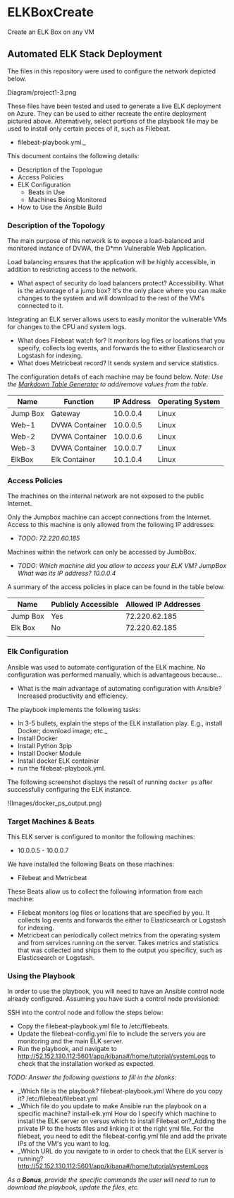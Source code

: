 # ELKBoxCreate
Create an ELK Box on any VM
## Automated ELK Stack Deployment

The files in this repository were used to configure the network depicted below.

Diagram/project1-3.png

These files have been tested and used to generate a live ELK deployment on Azure. They can be used to either recreate the entire deployment pictured above. Alternatively, select portions of the playbook file may be used to install only certain pieces of it, such as Filebeat.

  - filebeat-playbook.yml._

This document contains the following details:
- Description of the Topologue
- Access Policies
- ELK Configuration
  - Beats in Use
  - Machines Being Monitored
- How to Use the Ansible Build


### Description of the Topology

The main purpose of this network is to expose a load-balanced and monitored instance of DVWA, the D*mn Vulnerable Web Application.

Load balancing ensures that the application will be highly accessible, in addition to restricting access to the network.
- What aspect of security do load balancers protect? Accessibility.  What is the advantage of a jump box? It's the only place where you can make changes to the system and will download to the rest of the VM's connected to it.  

Integrating an ELK server allows users to easily monitor the vulnerable VMs for changes to the CPU and system logs.
- What does Filebeat watch for? It monitors log files or locations that you specify, collects log events, and forwards the to either Elasticsearch or Logstash for indexing.
- What does Metricbeat record? It sends system and service statistics.

The configuration details of each machine may be found below.
_Note: Use the [Markdown Table Generator](http://www.tablesgenerator.com/markdown_tables) to add/remove values from the table_.

| Name     | Function     | IP Address | Operating System |
|----------|--------------|------------|------------------|
| Jump Box | Gateway      | 10.0.0.4   | Linux            |
| Web-1    |DVWA Container| 10.0.0.5   | Linux            |
| Web-2    |DVWA Container| 10.0.0.6   | Linux            |
| Web-3    |DVWA Container| 10.0.0.7   | Linux            |
| ElkBox   |Elk Container | 10.1.0.4   | Linux            |



### Access Policies

The machines on the internal network are not exposed to the public Internet. 

Only the Jumpbox machine can accept connections from the Internet. Access to this machine is only allowed from the following IP addresses:
- _TODO: 72.220.60.185_

Machines within the network can only be accessed by JumbBox.
- _TODO: Which machine did you allow to access your ELK VM? JumpBox What was its IP address? 10.0.0.4_

A summary of the access policies in place can be found in the table below.

| Name     | Publicly Accessible | Allowed IP Addresses |
|----------|---------------------|----------------------|
| Jump Box | Yes                 | 72.220.62.185        |
| Elk Box  | No                  | 72.220.62.185        |
|          |                     |                      |

### Elk Configuration

Ansible was used to automate configuration of the ELK machine. No configuration was performed manually, which is advantageous because...
- What is the main advantage of automating configuration with Ansible? Increased productivity and efficiency.

The playbook implements the following tasks:
- In 3-5 bullets, explain the steps of the ELK installation play. E.g., install Docker; download image; etc._
- Install Docker
- Install Python 3pip
- Install Docker Module
- Install docker ELK container
- run the filebeat-playbook.yml.


The following screenshot displays the result of running `docker ps` after successfully configuring the ELK instance.

!(Images/docker_ps_output.png)

### Target Machines & Beats
This ELK server is configured to monitor the following machines:
- 10.0.0.5 - 10.0.0.7

We have installed the following Beats on these machines:
- Filebeat and Metricbeat

These Beats allow us to collect the following information from each machine:
- Filebeat monitors log files or locations that are specified by you.  It collects log events and forwards the either to Elasticsearch or Logstash for indexing.
- Metricbeat can periodically collect metrics from the operating system and from services running on the server.  Takes metrics and statistics that was collected and ships them to the output you specificy, such as Elasticsearch or Logstash.

### Using the Playbook
In order to use the playbook, you will need to have an Ansible control node already configured. Assuming you have such a control node provisioned: 

SSH into the control node and follow the steps below:
- Copy the filebeat-playbook.yml file to /etc/filebeats.
- Update the filebeat-config.yml file to include the servers you are monitoring and the main ELK server.
- Run the playbook, and navigate to http://52.152.130.112:5601/app/kibana#/home/tutorial/systemLogs to check that the installation worked as expected.

_TODO: Answer the following questions to fill in the blanks:_
- _Which file is the playbook? filebeat-playbook.yml  Where do you copy it? /etc/filebeat/filebeat.yml
- _Which file do you update to make Ansible run the playbook on a specific machine? install-elk.yml  How do I specify which machine to install the ELK server on versus which to install Filebeat on?_Adding the private IP to the hosts files and linking it ot the right yml file.  For the filebeat, you need to edit the filebeat-config.yml file and add the private IPs of the VM's you want to log.
- _Which URL do you navigate to in order to check that the ELK server is running? http://52.152.130.112:5601/app/kibana#/home/tutorial/systemLogs

_As a **Bonus**, provide the specific commands the user will need to run to download the playbook, update the files, etc._
